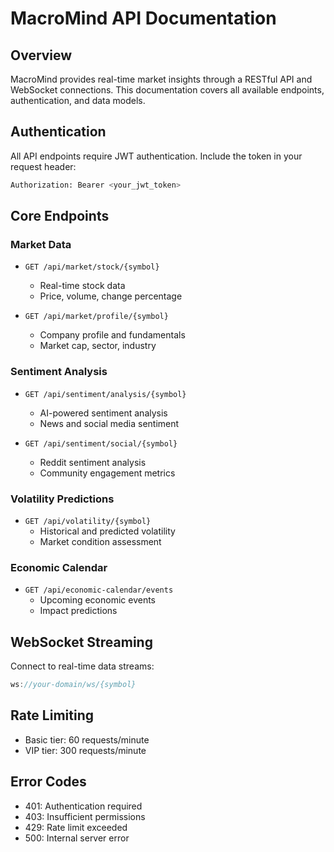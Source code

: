 # MacroMind API Documentation

## Overview
MacroMind provides real-time market insights through a RESTful API and WebSocket connections. 
This documentation covers all available endpoints, authentication, and data models.

## Authentication
All API endpoints require JWT authentication. Include the token in your request header:
```bash
Authorization: Bearer <your_jwt_token>
```

## Core Endpoints

### Market Data
- `GET /api/market/stock/{symbol}`
  - Real-time stock data
  - Price, volume, change percentage
  
- `GET /api/market/profile/{symbol}`
  - Company profile and fundamentals
  - Market cap, sector, industry

### Sentiment Analysis
- `GET /api/sentiment/analysis/{symbol}`
  - AI-powered sentiment analysis
  - News and social media sentiment

- `GET /api/sentiment/social/{symbol}`
  - Reddit sentiment analysis
  - Community engagement metrics

### Volatility Predictions
- `GET /api/volatility/{symbol}`
  - Historical and predicted volatility
  - Market condition assessment

### Economic Calendar
- `GET /api/economic-calendar/events`
  - Upcoming economic events
  - Impact predictions

## WebSocket Streaming
Connect to real-time data streams:
```javascript
ws://your-domain/ws/{symbol}
```

## Rate Limiting
- Basic tier: 60 requests/minute
- VIP tier: 300 requests/minute

## Error Codes
- 401: Authentication required
- 403: Insufficient permissions
- 429: Rate limit exceeded
- 500: Internal server error
